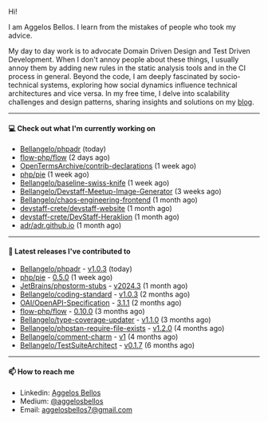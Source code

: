 Hi!

I am Aggelos Bellos. I learn from the mistakes of people who took my advice.

My day to day work is to advocate Domain Driven Design and Test Driven Development. When I don't annoy people about these things, I usually annoy them by adding new rules in the static analysis tools and in the CI process in general.
Beyond the code, I am deeply fascinated by socio-technical systems, exploring how social dynamics influence technical architectures and vice versa.
In my free time, I delve into scalability challenges and design patterns, sharing insights and solutions on my [blog](https://medium.com/@aggelosbellos).

---

#### 💻 Check out what I'm currently working on

- [Bellangelo/phpadr](https://github.com/Bellangelo/phpadr) (today)
- [flow-php/flow](https://github.com/flow-php/flow) (2 days ago)
- [OpenTermsArchive/contrib-declarations](https://github.com/OpenTermsArchive/contrib-declarations) (1 week ago)
- [php/pie](https://github.com/php/pie) (1 week ago)
- [Bellangelo/baseline-swiss-knife](https://github.com/Bellangelo/baseline-swiss-knife) (1 week ago)
- [Bellangelo/Devstaff-Meetup-Image-Generator](https://github.com/Bellangelo/Devstaff-Meetup-Image-Generator) (3 weeks ago)
- [Bellangelo/chaos-engineering-frontend](https://github.com/Bellangelo/chaos-engineering-frontend) (1 month ago)
- [devstaff-crete/devstaff-website](https://github.com/devstaff-crete/devstaff-website) (1 month ago)
- [devstaff-crete/DevStaff-Heraklion](https://github.com/devstaff-crete/DevStaff-Heraklion) (1 month ago)
- [adr/adr.github.io](https://github.com/adr/adr.github.io) (1 month ago)

---

#### 🔭 Latest releases I've contributed to

- [Bellangelo/phpadr](https://github.com/Bellangelo/phpadr) - [v1.0.3](https://github.com/Bellangelo/phpadr/releases/tag/v1.0.3) (today)
- [php/pie](https://github.com/php/pie) - [0.5.0](https://github.com/php/pie/releases/tag/0.5.0) (1 week ago)
- [JetBrains/phpstorm-stubs](https://github.com/JetBrains/phpstorm-stubs) - [v2024.3](https://github.com/JetBrains/phpstorm-stubs/releases/tag/v2024.3) (1 month ago)
- [Bellangelo/coding-standard](https://github.com/Bellangelo/coding-standard) - [v1.0.3](https://github.com/Bellangelo/coding-standard/releases/tag/v1.0.3) (2 months ago)
- [OAI/OpenAPI-Specification](https://github.com/OAI/OpenAPI-Specification) - [3.1.1](https://github.com/OAI/OpenAPI-Specification/releases/tag/3.1.1) (2 months ago)
- [flow-php/flow](https://github.com/flow-php/flow) - [0.10.0](https://github.com/flow-php/flow/releases/tag/0.10.0) (3 months ago)
- [Bellangelo/type-coverage-updater](https://github.com/Bellangelo/type-coverage-updater) - [v1.1.0](https://github.com/Bellangelo/type-coverage-updater/releases/tag/v1.1.0) (3 months ago)
- [Bellangelo/phpstan-require-file-exists](https://github.com/Bellangelo/phpstan-require-file-exists) - [v1.2.0](https://github.com/Bellangelo/phpstan-require-file-exists/releases/tag/v1.2.0) (4 months ago)
- [Bellangelo/comment-charm](https://github.com/Bellangelo/comment-charm) - [v1](https://github.com/Bellangelo/comment-charm/releases/tag/v1) (4 months ago)
- [Bellangelo/TestSuiteArchitect](https://github.com/Bellangelo/TestSuiteArchitect) - [v0.1.7](https://github.com/Bellangelo/TestSuiteArchitect/releases/tag/v0.1.7) (6 months ago)

---

#### 📫 How to reach me

- Linkedin: [Aggelos Bellos](https://www.linkedin.com/in/aggelos-bellos/)
- Medium: [@aggelosbellos](https://medium.com/@aggelosbellos)
- Email: [aggelosbellos7@gmail.com](mailto:aggelosbellos7@gmail.com)